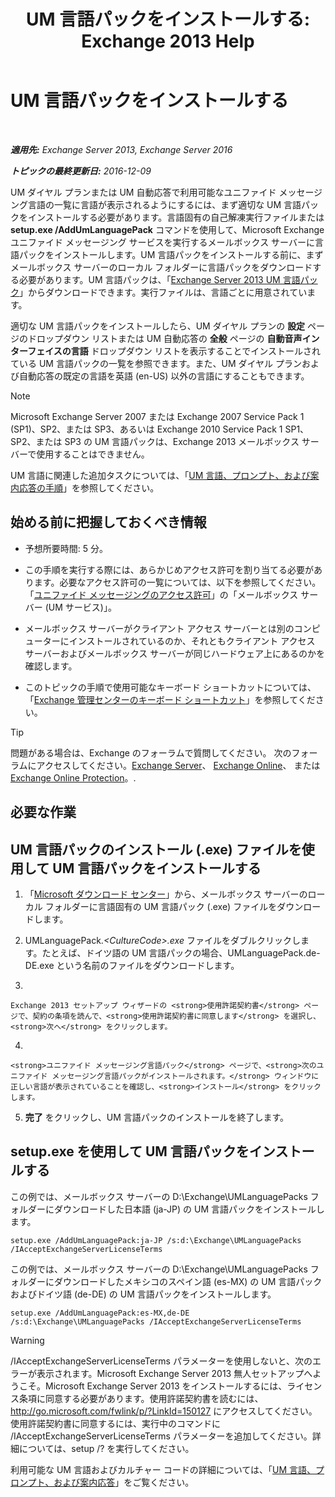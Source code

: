 ﻿---
title: 'UM 言語パックをインストールする: Exchange 2013 Help'
TOCTitle: UM 言語パックをインストールする
ms:assetid: ed14ffa5-c9b0-4367-b5da-564024b360ff
ms:mtpsurl: https://technet.microsoft.com/ja-jp/library/Dd876951(v=EXCHG.150)
ms:contentKeyID: 49896541
ms.date: 04/24/2018
mtps_version: v=EXCHG.150
ms.translationtype: HT
---

# UM 言語パックをインストールする

 

_**適用先:** Exchange Server 2013, Exchange Server 2016_

_**トピックの最終更新日:** 2016-12-09_

UM ダイヤル プランまたは UM 自動応答で利用可能なユニファイド メッセージング言語の一覧に言語が表示されるようにするには、まず適切な UM 言語パックをインストールする必要があります。言語固有の自己解凍実行ファイルまたは **setup.exe /AddUmLanguagePack** コマンドを使用して、Microsoft Exchange ユニファイド メッセージング サービスを実行するメールボックス サーバーに言語パックをインストールします。UM 言語パックをインストールする前に、まずメールボックス サーバーのローカル フォルダーに言語パックをダウンロードする必要があります。UM 言語パックは、「[Exchange Server 2013 UM 言語パック](https://go.microsoft.com/fwlink/p/?linkid=266542)」からダウンロードできます。実行ファイルは、言語ごとに用意されています。

適切な UM 言語パックをインストールしたら、UM ダイヤル プランの <strong>設定</strong> ページのドロップダウン リストまたは UM 自動応答の <strong>全般</strong> ページの <strong>自動音声インターフェイスの言語</strong> ドロップダウン リストを表示することでインストールされている UM 言語パックの一覧を参照できます。また、UM ダイヤル プランおよび自動応答の既定の言語を英語 (en-US) 以外の言語にすることもできます。


> [!NOTE]
> Microsoft Exchange Server 2007 または Exchange&nbsp;2007 Service Pack 1 (SP1)、SP2、または SP3、あるいは Exchange 2010 Service Pack 1 SP1、SP2、または SP3 の UM 言語パックは、Exchange 2013 メールボックス サーバーで使用することはできません。



UM 言語に関連した追加タスクについては、「[UM 言語、プロンプト、および案内応答の手順](um-languages-prompts-and-greetings-procedures-exchange-2013-help.md)」を参照してください。

## 始める前に把握しておくべき情報

  - 予想所要時間: 5 分。

  - この手順を実行する際には、あらかじめアクセス許可を割り当てる必要があります。必要なアクセス許可の一覧については、以下を参照してください。「[ユニファイド メッセージングのアクセス許可](unified-messaging-permissions-exchange-2013-help.md)」の「メールボックス サーバー (UM サービス)」。

  - メールボックス サーバーがクライアント アクセス サーバーとは別のコンピューターにインストールされているのか、それともクライアント アクセス サーバーおよびメールボックス サーバーが同じハードウェア上にあるのかを確認します。

  - このトピックの手順で使用可能なキーボード ショートカットについては、「[Exchange 管理センターのキーボード ショートカット](keyboard-shortcuts-in-the-exchange-admin-center-exchange-online-protection-help.md)」を参照してください。


> [!TIP]
> 問題がある場合は、Exchange のフォーラムで質問してください。 次のフォーラムにアクセスしてください。<A href="https://go.microsoft.com/fwlink/p/?linkid=60612">Exchange Server</A>、 <A href="https://go.microsoft.com/fwlink/p/?linkid=267542">Exchange Online</A>、 または <A href="https://go.microsoft.com/fwlink/p/?linkid=285351">Exchange Online Protection</A>。.



## 必要な作業

## UM 言語パックのインストール (.exe) ファイルを使用して UM 言語パックをインストールする

1.  「[Microsoft ダウンロード センター](https://go.microsoft.com/fwlink/p/?linkid=266542)」から、メールボックス サーバーのローカル フォルダーに言語固有の UM 言語パック (.exe) ファイルをダウンロードします。

2.  UMLanguagePack.*\<CultureCode\>.exe* ファイルをダブルクリックします。たとえば、ドイツ語の UM 言語パックの場合、UMLanguagePack.de-DE.exe という名前のファイルをダウンロードします。

3.  
    
    Exchange 2013 セットアップ ウィザードの <strong>使用許諾契約書</strong> ページで、契約の条項を読んで、<strong>使用許諾契約書に同意します</strong> を選択し、<strong>次へ</strong> をクリックします。

4.  
    
    <strong>ユニファイド メッセージング言語パック</strong> ページで、<strong>次のユニファイド メッセージング言語パックがインストールされます。</strong> ウィンドウに正しい言語が表示されていることを確認し、<strong>インストール</strong> をクリックします。

5.  <strong>完了</strong> をクリックし、UM 言語パックのインストールを終了します。

## setup.exe を使用して UM 言語パックをインストールする

この例では、メールボックス サーバーの D:\\Exchange\\UMLanguagePacks フォルダーにダウンロードした日本語 (ja-JP) の UM 言語パックをインストールします。

    setup.exe /AddUmLanguagePack:ja-JP /s:d:\Exchange\UMLanguagePacks /IAcceptExchangeServerLicenseTerms

この例では、メールボックス サーバーの D:\\Exchange\\UMLanguagePacks フォルダーにダウンロードしたメキシコのスペイン語 (es-MX) の UM 言語パックおよびドイツ語 (de-DE) の UM 言語パックをインストールします。

    setup.exe /AddUmLanguagePack:es-MX,de-DE /s:d:\Exchange\UMLanguagePacks /IAcceptExchangeServerLicenseTerms


> [!WARNING]
> /IAcceptExchangeServerLicenseTerms パラメーターを使用しないと、次のエラーが表示されます。Microsoft Exchange Server 2013 無人セットアップへようこそ。Microsoft Exchange Server 2013 をインストールするには、ライセンス条項に同意する必要があります。使用許諾契約書を読むには、http://go.microsoft.com/fwlink/p/?LinkId=150127 にアクセスしてください。使用許諾契約書に同意するには、実行中のコマンドに /IAcceptExchangeServerLicenseTerms パラメーターを追加してください。詳細については、setup /? を実行してください。



利用可能な UM 言語およびカルチャー コードの詳細については、「[UM 言語、プロンプト、および案内応答](um-languages-prompts-and-greetings-exchange-2013-help.md)」をご覧ください。

